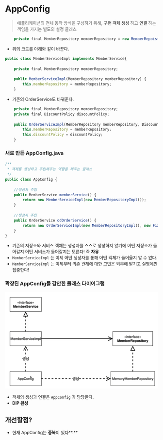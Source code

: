 # AppConfig

> 애플리케이션의 전체 동작 방식을 구성하기 위해, **구현 객체 생성** 하고 **연결** 하는 책임을 가지는 별도의 설정 클래스
> 

```jsx
	private final MemberRepository memberRepository = new MemberRepoistryImpl();
```

- 위의 코드를 아래와 같이 바꾼다.

```jsx
public class MemberServiceImpl implements MemberService{

	private final MemberRepository memberRepository;

	public MemberServiceImpl(MemberRepository memberRepository) {
		this.memberRepository = memberRepository;
	}
```

- 기존의 OrderService도 바꿔준다.

```jsx
    private final MemberRepository memberRepository;
    private final DiscountPolicy discountPolicy;

    public OrderServiceImpl(MemberRepository memberRepository, DiscountPolicy discountPolicy) {
        this.memberRepository = memberRepository;
        this.discountPolicy = discountPolicy;
    }
```

### 새로 만든 AppConfig.java

```jsx
/**
 * 객체를 생성하고 주입해주는 역할을 해주는 클래스
 */
public class AppConfig {

    //생성자 주입
    public MemberService memberService() {
        return new MemberServiceImpl(new MemberRepositoryImpl());
    }

    //생성자 주입
    public OrderService odOrderService() {
        return new OrderServiceImpl(new MemberRepositoryImpl(), new FixDiscountPolicy());
    }
}
```

- 기존의 저장소와 서비스 객체는 생성자를 스스로 생성하지 않기에 어떤 저장소가 들어갈지 어떤 서비스가 들어갈지는 모른다! 즉 **자유**
- `MemberServiceImpl` 는 이제 어떤 생성자를 통해 어떤 객체가 들어올지 알 수 없다.
- `MemberServiceImpl` 는 이제부터 의존 관계에 대한 고민은 외부에 맡기고 실행에만 집중한다!

### 확장된 AppConfig를 감안한 클래스 다이어그램

![Untitled](img/springimg4/Untitled.png)

- 객체의 생성과 연결은 `AppConfig` 가 담당한다.
- **DIP 완성**

## 개선할점?

- 현재 AppConfig는 **중복**이 있다**.**